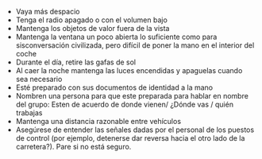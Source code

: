 [Title]: # (Acercamiento)
[Order]: # (1)

*   Vaya más despacio
*   Tenga el radio apagado o con el volumen bajo
*   Mantenga los objetos de valor fuera de la vista
*   Mantenga la ventana un poco abierta lo suficiente como para sisconversación civilizada, pero difícil de poner la mano en el interior del coche
*   Durante el día, retire las gafas de sol
*   Al caer la noche mantenga las luces encendidas y apaguelas cuando sea necesario
*   Esté preparado con sus documentos de identidad a la mano
*   Nombren una persona para que este preparada para hablar en nombre del grupo: Esten de acuerdo de donde vienen/ ¿Dónde vas / quién trabajas
*   Mantenga una distancia razonable entre vehículos
*   Asegúrese de entender las señales dadas por el personal de los puestos de control (por ejemplo, detenerse dar reversa hacia el otro lado de la carretera?). Pare si no está seguro.